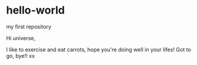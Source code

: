 # hello-world
my first repository

Hi universe,

I like to exercise and eat carrots, hope you're doing well in your lifes! Got to go, bye!! xx
